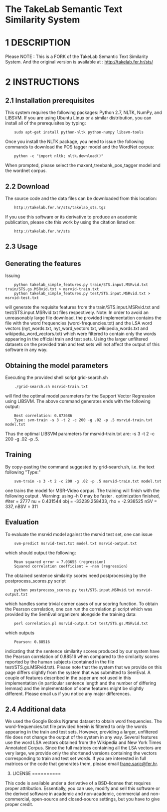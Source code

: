 The TakeLab Semantic Text Similarity System
===========================================



1 DESCRIPTION
=============

Please NOTE : This is a FORK of the TakeLab Semantic Text Similarity System. And the original version is available at : http://takelab.fer.hr/sts/


2 INSTRUCTIONS
==============

2.1 Installation prerequisites
------------------------------

This system requires the following packages: Python 2.7, NLTK, NumPy, and
LIBSVM.  If you are using Ubuntu Linux or a similar distribution, you can
install all of the prerequisites by typing:

        sudo apt-get install python-nltk python-numpy libsvm-tools


Once you install the NLTK package, you need to issue the following commands to
download the POS tagger model and the WordNet corpus:

        python -c "import nltk; nltk.download()"

When prompted, please select the maxent_treebank_pos_tagger model and the
wordnet corpus.


2.2 Download
------------

The source code and the data files can be downloaded from this location:

        http://takelab.fer.hr/sts/takelab_sts.tgz

If you use this software or its derivative to produce an academic publication,
please cite this work by using the citation listed on:

        http://takelab.fer.hr/sts



2.3 Usage
---------

Generating the features
-----------------------

Issuing

        python takelab_simple_features.py train/STS.input.MSRvid.txt train/STS.gs.MSRvid.txt > msrvid-train.txt
        python takelab_simple_features.py test/STS.input.MSRvid.txt > msrvid-test.txt

will generate the requisite features from the train/STS.input.MSRvid.txt and
test/STS.input.MSRvid.txt files respectively. Note: In order to avoid an
unreasonably large file download, the provided implementation contains the file
with the word frequencies (word-frequencies.txt) and the LSA word vectors
(nyt_words.txt, nyt_word_vectors.txt, wikipedia_words.txt and
wikipedia_word_vectors.txt) which were filtered to contain only the words
appearing in the official train and test sets. Using the larger unfiltered
datasets on the provided train and test sets will not affect the output of this
software in any way.


Obtaining the model parameters
------------------------------

Executing the provided shell script grid-search.sh

        ./grid-search.sh msrvid-train.txt

will find the optimal model parameters for the Support Vector Regression using
LIBSVM. The above command generates ends with the following output:

        Best correlation: 0.873686
        Type: svm-train -s 3 -t 2 -c 200 -g .02 -p .5 msrvid-train.txt model.txt

Thus the optimal LIBSVM parameters for msrvid-train.txt are:
-s 3 -t 2 -c 200 -g .02 -p .5.


Training
--------

By copy-pasting the command suggested by grid-search.sh, i.e. the text following "Type:"

        svm-train -s 3 -t 2 -c 200 -g .02 -p .5 msrvid-train.txt model.txt

one trains the model for MSR-Video corpus. 
The training will finish with the following output 
        .
        Warning: using -h 0 may be faster
        *.*
        optimization finished, #iter = 2777
        nu = 0.431544
        obj = -33239.258433, rho = -2.938525
        nSV = 337, nBSV = 311


Evaluation
----------

To evaluate the msrvid model against the msrvid test set, one can issue

        svm-predict msrvid-test.txt model.txt msrvid-output.txt

which should output the following:

        Mean squared error = 7.03655 (regression)
        Squared correlation coefficient = -nan (regression)

The obtained sentence similarity scores need postprocessing by the
postprocess_scores.py script

        python postprocess_scores.py test/STS.input.MSRvid.txt msrvid-output.txt

which handles some trivial corner cases of our scoring function. To obtain the
Pearson correlation, one can run the correlation.pl script which was provided
by the SemEval organizers alongside the training data:

        perl correlation.pl msrvid-output.txt test/STS.gs.MSRvid.txt

which outputs

        Pearson: 0.88516

indicating that the sentence similarity scores produced by our system have the
Pearson correlation of 0.88516 when compared to the similarity scores reported
by the human subjects (contained in the file test/STS.gs.MSRvid.txt). Please
note that the system that we provide on this page differs slightly from the
system that was submitted to SemEval. A couple of features described in the
paper are not used in this implementation (in particular sentence length and
the number of differing lemmas) and the implementation of some features might
be slightly different. Please email us if you notice any major differences.


2.4 Additional data
-------------------

We used the Google Books Ngrams dataset to obtain word frequencies. The
word-frequencies.txt file provided herein is filtered to only the words
appearing in the train and test sets. However, providing a larger, unfiltered
file does not change the output of the system in any way. Several features use
the word LSA vectors obtained from the Wikipedia and New York Times Annotated
Corpus. Since the full matrices containing all the LSA vectors are very large,
we provide only the shortened versions containing the vectors corresponding to
train and test set words. If you are interested in full matrices or the code
that generates them, please email frane.saric@fer.hr.



3. LICENSE
==========

This code is available under a derivative of a BSD-license that requires proper
attribution. Essentially, you can use, modify and sell this software or the
derived software in academic and non-academic, commercial and non-commercial,
open-source and closed-source settings, but you have to give proper credit.
